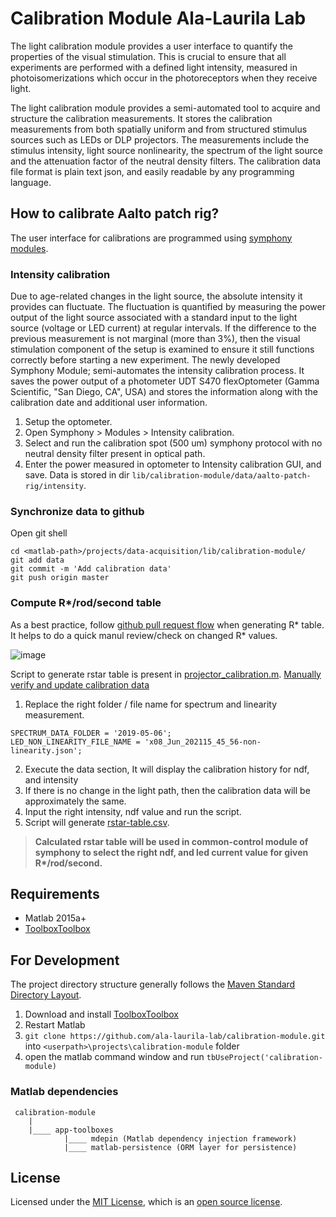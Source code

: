 # Calibration Module Ala-Laurila Lab

The light calibration module provides a user interface to quantify the properties of the visual stimulation. This is crucial to ensure that all experiments are performed with a defined light intensity, measured in photoisomerizations which occur in the photoreceptors when they receive light. 

The light calibration module provides a semi-automated tool to acquire and structure the calibration measurements. It stores the calibration measurements from both spatially uniform and from structured stimulus sources such as LEDs or DLP projectors. The measurements include the stimulus intensity, light source nonlinearity, the spectrum of the light source and the attenuation factor of the neutral density filters. The calibration data file format is plain text json, and easily readable by any programming language.

## How to calibrate Aalto patch rig?

The user interface for calibrations are programmed using [symphony modules](https://github.com/ala-laurila-lab/data-acquisition/tree/master/src/main/matlab/%2Bala_laurila_lab/%2Bmodules). 

### Intensity calibration

 Due to age-related changes in the light source, the absolute intensity it provides can fluctuate. The fluctuation is quantified by measuring the power output of the light source associated with a standard input to the light source (voltage or LED current) at regular intervals. If the difference to the previous measurement is not marginal (more than 3%), then the visual stimulation component of the setup is examined to ensure it still functions correctly before starting a new experiment. The newly developed Symphony Module; semi-automates the intensity calibration process. It saves the power output of a photometer UDT S470 flexOptometer (Gamma Scientific, "San Diego, CA", USA) and stores the information along with the calibration date and additional user information.

1. Setup the optometer. 
2. Open Symphony > Modules > Intensity calibration. 
3. Select and run the calibration spot (500 um) symphony protocol with no neutral density filter present in optical path.
4. Enter the power measured in optometer to Intensity calibration GUI, and save. Data is stored in dir `lib/calibration-module/data/aalto-patch-rig/intensity`. 

### Synchronize data to github

Open git shell 

```
cd <matlab-path>/projects/data-acquisition/lib/calibration-module/
git add data
git commit -m 'Add calibration data'
git push origin master
```

### Compute R*/rod/second table

As a best practice, follow [github pull request flow](https://guides.github.com/introduction/flow/) when generating R* table. It helps to do a quick manul review/check on changed R* values.

 ![image](https://user-images.githubusercontent.com/7013764/121772630-2eb79380-cb7f-11eb-828e-19fef61d5c6f.png)

Script to generate rstar table is present in [projector_calibration.m](https://github.com/ala-laurila-lab/calibration-module/blob/master/projector_calibration.m). 
[Manually verify and update calibration data](https://github.com/ala-laurila-lab/calibration-module/blob/master/projector_calibration.m#L6)
1. Replace the right folder / file name for spectrum and linearity measurement.
```
SPECTRUM_DATA_FOLDER = '2019-05-06';
LED_NON_LINEARITY_FILE_NAME = 'x08_Jun_202115_45_56-non-linearity.json';
```
2. Execute the data section, It will display the calibration history for ndf, and intensity
3. If there is no change in the light path, then the calibration data will be approximately the same.
4. Input the right intensity, ndf value and run the script.
5. Script will generate [rstar-table.csv](https://github.com/ala-laurila-lab/calibration-module/blob/master/data/aalto-patch-rig/rstar-table.csv). 

> <b> Calculated rstar table will be used in common-control module of symphony to select the right ndf, and led current value for given R*/rod/second.  </b>


## Requirements

- Matlab 2015a+
- [ToolboxToolbox](https://github.com/ToolboxHub/ToolboxToolbox)

## For Development

The project directory structure generally follows the [Maven Standard Directory Layout](https://maven.apache.org/guides/introduction/introduction-to-the-standard-directory-layout.html).

1. Download and install [ToolboxToolbox](https://github.com/ToolboxHub/ToolboxToolbox)
2. Restart Matlab
3. `git clone https://github.com/ala-laurila-lab/calibration-module.git` into `<userpath>\projects\calibration-module` folder 
4. open the matlab command window and run `tbUseProject('calibration-module)`

### Matlab dependencies
    
     calibration-module
        |
        |____ app-toolboxes
                |____ mdepin (Matlab dependency injection framework) 
                |____ matlab-persistence (ORM layer for persistence)      

## License

Licensed under the [MIT License](https://opensource.org/licenses/MIT), which is an [open source license](https://opensource.org/docs/osd).
